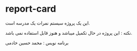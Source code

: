 # report-card
این یک پروژه سیستم نمرات یک مدرسه است.

نکته : این پروژه در حال تکمیل میباشد و هنوز قابل استفاده نمی باشد.

برنامه نویس : محمد حسین خادمی
